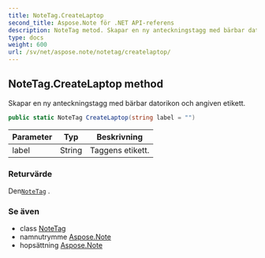 ```yaml
---
title: NoteTag.CreateLaptop
second_title: Aspose.Note för .NET API-referens
description: NoteTag metod. Skapar en ny anteckningstagg med bärbar datorikon och angiven etikett.
type: docs
weight: 600
url: /sv/net/aspose.note/notetag/createlaptop/
---
```

## NoteTag.CreateLaptop method

Skapar en ny anteckningstagg med bärbar datorikon och angiven etikett.

```csharp
public static NoteTag CreateLaptop(string label = "")
```

| Parameter | Typ | Beskrivning |
| --- | --- | --- |
| label | String | Taggens etikett. |

### Returvärde

Den[`NoteTag`](../) .

### Se även

* class [NoteTag](../)
* namnutrymme [Aspose.Note](../../notetag/)
* hopsättning [Aspose.Note](../../../)


